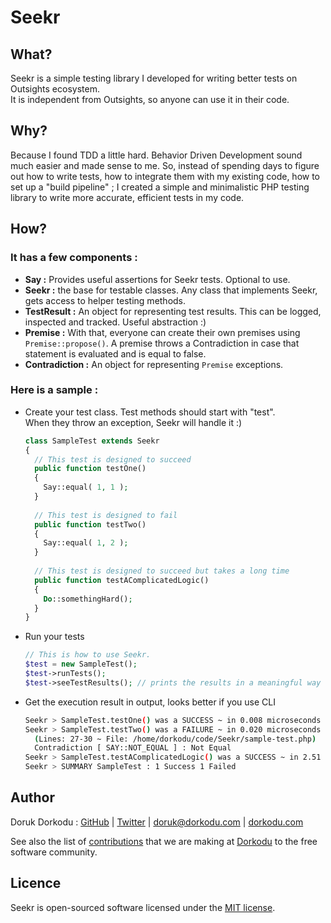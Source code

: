 # Seekr
## What?

Seekr is a simple testing library I developed for writing better tests on Outsights ecosystem. <br>It is independent from Outsights, so anyone can use it in their code.

## Why?

Because I found TDD a little hard. Behavior Driven Development sound much easier and made sense to me. So, instead of spending days to figure out how to write tests, how to integrate them with my existing code, how to set up a "build pipeline" ; I created a simple and minimalistic PHP testing library to write more accurate, efficient tests in my code.

## How?

### **It has a few components :**

- **Say :** Provides useful assertions for Seekr tests. Optional to use.
- **Seekr :** the base for testable classes. Any class that implements Seekr, gets access to helper testing methods.
- **TestResult :** An object for representing test results. This can be logged, inspected and tracked. Useful abstraction :)
- **Premise :** With that, everyone can create their own premises using `Premise::propose()`. A premise throws a Contradiction in case that statement is evaluated and is equal to false.
- **Contradiction :** An object for representing `Premise` exceptions.

### Here is a sample :

- Create your test class. Test methods should start with "test". <br>When they throw an exception, Seekr will handle it :)

  ```php
  class SampleTest extends Seekr 
  {
    // This test is designed to succeed
    public function testOne()
    {
      Say::equal( 1, 1 );
    }
    
    // This test is designed to fail
    public function testTwo()
    {
      Say::equal( 1, 2 );
    }
    
    // This test is designed to succeed but takes a long time
    public function testAComplicatedLogic()
    {
      Do::somethingHard();
    }
  }
  ```
  
- Run your tests

  ```php
  // This is how to use Seekr.
  $test = new SampleTest();
  $test->runTests();
  $test->seeTestResults(); // prints the results in a meaningful way to developers
  ```

- Get the execution result in output, looks better if you use CLI

  ```bash
  Seekr > SampleTest.testOne() was a SUCCESS ~ in 0.008 microseconds
  Seekr > SampleTest.testTwo() was a FAILURE ~ in 0.020 microseconds
    (Lines: 27-30 ~ File: /home/dorkodu/code/Seekr/sample-test.php)
    Contradiction [ SAY::NOT_EQUAL ] : Not Equal
  Seekr > SampleTest.testAComplicatedLogic() was a SUCCESS ~ in 2.51 seconds
  Seekr > SUMMARY SampleTest : 1 Success 1 Failed
  ```

## Author

Doruk Dorkodu : [GitHub](https://github.com/dorukdorkodu)  | [Twitter](https://twitter.com/dorukdorkodu) | [doruk@dorkodu.com](mailto:doruk@dorkodu.com) | [dorkodu.com](https://dorkodu.com)

See also the list of [contributions](https://libre.dorkodu.com) that we are making at [Dorkodu](dorkodu.com) to the free software community.

## Licence

Seekr is open-sourced software licensed under the [MIT license](LICENSE).

